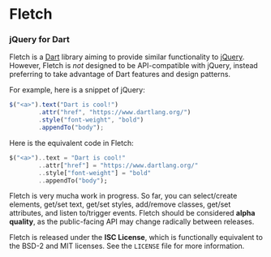 # Fletch
### jQuery for Dart

Fletch is a [Dart](https://www.dartlang.org/) library aiming to provide similar
functionality to [jQuery](http://jquery.com/).  However, Fletch is _not_
designed to be API-compatible with jQuery, instead preferring to take advantage
of Dart features and design patterns.

For example, here is a snippet of jQuery:
```javascript
$("<a>").text("Dart is cool!")
        .attr("href", "https://www.dartlang.org/")
        .style("font-weight", "bold")
        .appendTo("body");
```

Here is the equivalent code in Fletch:
```dart
$("<a>")..text = "Dart is cool!"
        ..attr["href"] = "https://www.dartlang.org/"
        ..style["font-weight"] = "bold"
        ..appendTo("body");
```

Fletch is very mucha  work in progress.  So far, you can select/create
elements, get/set text, get/set styles, add/remove classes, get/set attributes,
and listen to/trigger events. Fletch should be considered **alpha quality**, as
the public-facing API may change radically between releases.

Fletch is released under the **ISC License**, which is functionally equivalent
to the BSD-2 and MIT licenses. See the `LICENSE` file for more information.